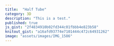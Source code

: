 ```yaml
---
title:  "Half Tube"
category: 3D
description: "This is a test."
published: true
js_gist: "2f4834910b02fd344c01fbbb4e823b58"
knitout_gist: "a16afd93774e7101444c472c64931262"
image: "assets/images/IMG_1586"
---
```


